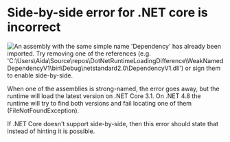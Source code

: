 # Side-by-side error for .NET core is incorrect

![An assembly with the same simple name 'Dependency' has already been imported. Try removing one of the references (e.g. 'C:\Users\Aida\Source\repos\DotNetRuntimeLoadingDifference\WeakNamedDependencyV1\bin\Debug\netstandard2.0\DependencyV1.dll') or sign them to enable side-by-side.](https://github.com/psibernetic/DotNetRuntimeLoadingDifference/raw/master/sign-to-enable-side-by-side.PNG)

When one of the assemblies is strong-named, the error goes away, but the runtime will load the latest version on .NET Core 3.1. On .NET 4.8 the runtime will try to find both versions and fail locating one of them (FileNotFoundException).

If .NET Core doesn't support side-by-side, then this error should state that instead of hinting it is possible.
